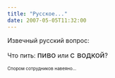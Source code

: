 ```yaml
---
title: "Русское..."
date: 2007-05-05T11:32:00
---
```


Извечный русский вопрос:

Что пить: <font size="+1">пиво</font> или <font size="+1">с водкой</font>?



<font size="-2">Спором сотрудников навеяно...</font>
